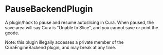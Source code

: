 # PauseBackendPlugin
A plugin/hack to pause and resume autoslicing in Cura.
When paused, the save area will say Cura is "Unable to Slice", and you cannot save or print the gcode.

Note: this plugin illegally accesses a private member of the CuraEngineBackend plugin, and may break at any time.
